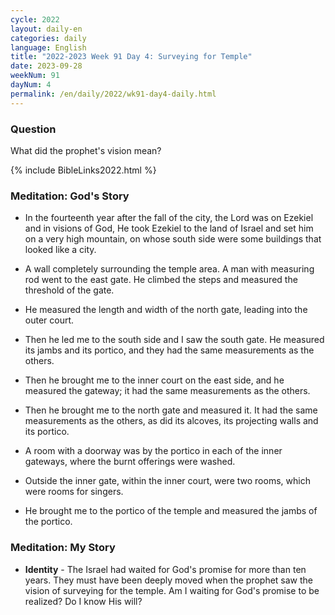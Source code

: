 ```yaml
---
cycle: 2022
layout: daily-en
categories: daily
language: English
title: "2022-2023 Week 91 Day 4: Surveying for Temple"
date: 2023-09-28
weekNum: 91
dayNum: 4
permalink: /en/daily/2022/wk91-day4-daily.html
---
```


### Question     
What did the prophet's vision mean?

{% include BibleLinks2022.html %}

### Meditation: God's Story   
+ In the fourteenth year after the fall of the city, the Lord was on Ezekiel and in visions of God, He took Ezekiel to the land of Israel and set him on a very high mountain, on whose south side were some buildings that looked like a city. 

+ A wall completely surrounding the temple area. A man with measuring rod went to the east gate. He climbed the steps and measured the threshold of the gate. 

+ He measured the length and width of the north gate, leading into the outer court. 

+ Then he led me to the south side and I saw the south gate. He measured its jambs and its portico, and they had the same measurements as the others. 

+ Then he brought me to the inner court on the east side, and he measured the gateway; it had the same measurements as the others. 

+ Then he brought me to the north gate and measured it. It had the same measurements as the others, as did its alcoves, its projecting walls and its portico. 

+ A room with a doorway was by the portico in each of the inner gateways, where the burnt offerings were washed. 

+ Outside the inner gate, within the inner court, were two rooms, which were rooms for singers. 

+ He brought me to the portico of the temple and measured the jambs of the portico. 

### Meditation: My Story   
+ **Identity** - The Israel had waited for God's promise for more than ten years. They must have been deeply moved when the prophet saw the vision of surveying for the temple. Am I waiting for God's promise to be realized? Do I know His will? 
